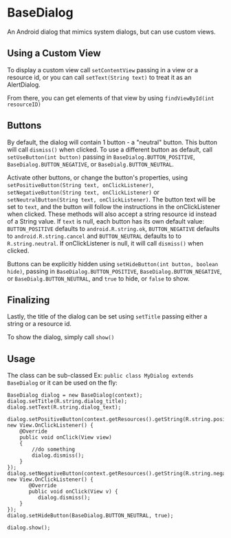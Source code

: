 # BaseDialog
An Android dialog that mimics system dialogs, but can use custom views.

## Using a Custom View

To display a custom view call `setContentView` passing in a view or a resource id, or you can call `setText(String text)` to treat it as an AlertDialog.

From there, you can get elements of that view by using `findViewById(int resourceID)`

## Buttons

By default, the dialog will contain 1 button - a "neutral" button. This button will call `dismiss()` when clicked. To use a different button as default, call `setUseButton(int button)` passing in `BaseDialog.BUTTON_POSITIVE`, `BaseDialog.BUTTON_NEGATIVE`, or `BaseDialg.BUTTON_NEUTRAL`.

Activate other buttons, or change the button's properties, using `setPositiveButton(String text, onClickListener)`, `setNegativeButton(String text, onClickListener)` or `setNeutralButton(String text, onClickListener)`. The button text will be set to `text`, and the button will follow the instructions in the onClickListener when clicked. These methods will also accept a string resource id instead of a String value. If `text` is null, each button has its own default value: `BUTTON_POSITIVE` defaults to `android.R.string.ok`, `BUTTON_NEGATIVE` defaults to `android.R.string.cancel` and `BUTTON_NEUTRAL` defaults to to `R.string.neutral`. If onClickListener is null, it will call `dismiss()` when clicked.

Buttons can be explicitly hidden using `setHideButton(int button, boolean hide)`, passing in `BaseDialog.BUTTON_POSITIVE`, `BaseDialog.BUTTON_NEGATIVE`, or `BaseDialg.BUTTON_NEUTRAL`, and `true` to hide, or `false` to show.

## Finalizing

Lastly, the title of the dialog can be set using `setTitle` passing either a string or a resource id.

To show the dialog, simply call `show()`

## Usage

The class can be sub-classed Ex: `public class MyDialog extends BaseDialog`
or it can be used on the fly:

    BaseDialog dialog = new BaseDialog(context);
    dialog.setTitle(R.string.dialog_title);
    dialog.setText(R.string.dialog_text);
    
    dialog.setPositiveButton(context.getResources().getString(R.string.positive_label), new View.OnClickListener() {
        @Override
        public void onClick(View view)
        {
            //do something
            dialog.dismiss();
        }
    });
    dialog.setNegativeButton(context.getResources().getString(R.string.negative_label), new View.OnClickListener() {
           @Override
           public void onClick(View v) {
              dialog.dismiss();
        }
    });
    dialog.setHideButton(BaseDialog.BUTTON_NEUTRAL, true);

    dialog.show();
